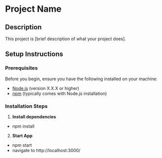 # Project Name

## Description
This project is [brief description of what your project does].

## Setup Instructions

### Prerequisites
Before you begin, ensure you have the following installed on your machine:
- [Node.js](https://nodejs.org/) (version X.X.X or higher)
- [npm](https://www.npmjs.com/) (typically comes with Node.js installation)

### Installation Steps
1. **Install dependencies**
- npm install

2. **Start App**
- npm start
- navigate to  http://localhost:3000/   
